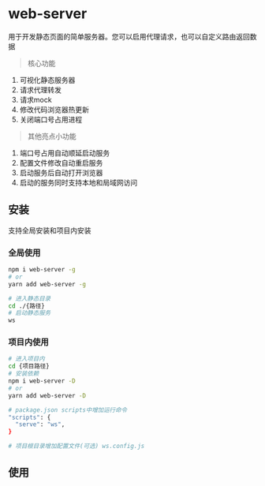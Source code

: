 # web-server

用于开发静态页面的简单服务器。您可以启用代理请求，也可以自定义路由返回数据

> 核心功能
1. 可视化静态服务器
2. 请求代理转发
3. 请求mock
4. 修改代码浏览器热更新
5. 关闭端口号占用进程

> 其他亮点小功能
1. 端口号占用自动顺延启动服务
2. 配置文件修改自动重启服务
3. 启动服务后自动打开浏览器
4. 启动的服务同时支持本地和局域网访问

## 安装

支持全局安装和项目内安装

### 全局使用
```bash
npm i web-server -g
# or
yarn add web-server -g

# 进入静态目录
cd ./{路径}
# 启动静态服务
ws
```

### 项目内使用

```bash
# 进入项目内
cd {项目路径}
# 安装依赖
npm i web-server -D
# or
yarn add web-server -D

# package.json scripts中增加运行命令
"scripts": {
  "serve": "ws",
}

# 项目根目录增加配置文件(可选) ws.config.js

```

## 使用

